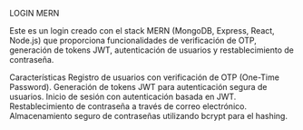 

LOGIN MERN

Este es un login creado con el stack MERN (MongoDB, Express, React, Node.js) que proporciona funcionalidades de verificación de OTP, generación de tokens JWT, autenticación de usuarios y restablecimiento de contraseña.

Características
Registro de usuarios con verificación de OTP (One-Time Password).
Generación de tokens JWT para autenticación segura de usuarios.
Inicio de sesión con autenticación basada en JWT.
Restablecimiento de contraseña a través de correo electrónico.
Almacenamiento seguro de contraseñas utilizando bcrypt para el hashing.